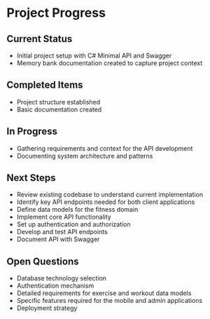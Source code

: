 # Project Progress

## Current Status
- Initial project setup with C# Minimal API and Swagger
- Memory bank documentation created to capture project context

## Completed Items
- Project structure established
- Basic documentation created

## In Progress
- Gathering requirements and context for the API development
- Documenting system architecture and patterns

## Next Steps
- Review existing codebase to understand current implementation
- Identify key API endpoints needed for both client applications
- Define data models for the fitness domain
- Implement core API functionality
- Set up authentication and authorization
- Develop and test API endpoints
- Document API with Swagger

## Open Questions
- Database technology selection
- Authentication mechanism
- Detailed requirements for exercise and workout data models
- Specific features required for the mobile and admin applications
- Deployment strategy
